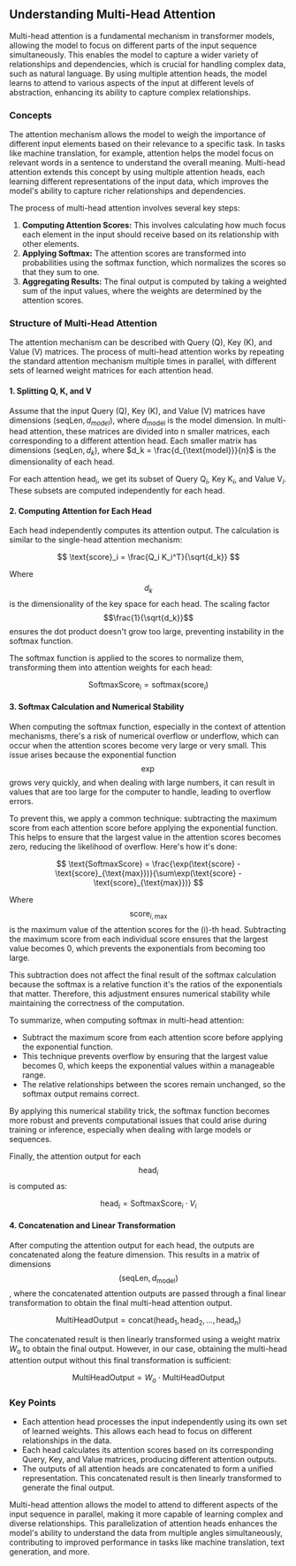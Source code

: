 ## Understanding Multi-Head Attention

Multi-head attention is a fundamental mechanism in transformer models, allowing the model to focus on different parts of the input sequence simultaneously. This enables the model to capture a wider variety of relationships and dependencies, which is crucial for handling complex data, such as natural language. By using multiple attention heads, the model learns to attend to various aspects of the input at different levels of abstraction, enhancing its ability to capture complex relationships.

### Concepts

The attention mechanism allows the model to weigh the importance of different input elements based on their relevance to a specific task. In tasks like machine translation, for example, attention helps the model focus on relevant words in a sentence to understand the overall meaning. Multi-head attention extends this concept by using multiple attention heads, each learning different representations of the input data, which improves the model's ability to capture richer relationships and dependencies.

The process of multi-head attention involves several key steps:

1. **Computing Attention Scores:** This involves calculating how much focus each element in the input should receive based on its relationship with other elements.
2. **Applying Softmax:** The attention scores are transformed into probabilities using the softmax function, which normalizes the scores so that they sum to one.
3. **Aggregating Results:** The final output is computed by taking a weighted sum of the input values, where the weights are determined by the attention scores.

### Structure of Multi-Head Attention

The attention mechanism can be described with Query (Q), Key (K), and Value (V) matrices. The process of multi-head attention works by repeating the standard attention mechanism multiple times in parallel, with different sets of learned weight matrices for each attention head.

#### 1. Splitting Q, K, and V

Assume that the input Query (Q), Key (K), and Value (V) matrices have dimensions $(\text{seqLen}, d_{model})$, where $d_{\text{model}}$ is the model dimension. In multi-head attention, these matrices are divided into n smaller matrices, each corresponding to a different attention head. Each smaller matrix has dimensions $(\text{seqLen}, d_k)$, where $d_k = \frac{d_{\text{model}}}{n}$ is the dimensionality of each head.

For each attention $\text{head}_i$, we get its subset of Query $\text{Q}_i$, Key $\text{K}_i$, and Value $\text{V}_i$. These subsets are computed independently for each head.

#### 2. Computing Attention for Each Head

Each head independently computes its attention output. The calculation is similar to the single-head attention mechanism:

$$
\text{score}_i = \frac{Q_i K_i^T}{\sqrt{d_k}}
$$

Where $$d_k$$ is the dimensionality of the key space for each head. The scaling factor $$\frac{1}{\sqrt{d_k}}$$ ensures the dot product doesn't grow too large, preventing instability in the softmax function.

The softmax function is applied to the scores to normalize them, transforming them into attention weights for each head:

$$
\text{SoftmaxScore}_i = \text{softmax}(\text{score}_i)
$$

#### 3. Softmax Calculation and Numerical Stability

When computing the softmax function, especially in the context of attention mechanisms, there's a risk of numerical overflow or underflow, which can occur when the attention scores become very large or very small. This issue arises because the exponential function $$\exp$$ grows very quickly, and when dealing with large numbers, it can result in values that are too large for the computer to handle, leading to overflow errors.

To prevent this, we apply a common technique: subtracting the maximum score from each attention score before applying the exponential function. This helps to ensure that the largest value in the attention scores becomes zero, reducing the likelihood of overflow. Here's how it's done:

$$
\text{SoftmaxScore} = \frac{\exp(\text{score} - \text{score}_{\text{max}})}{\sum\exp(\text{score} - \text{score}_{\text{max}})}
$$

Where $$\text{score}_{i,\text{max}}$$ is the maximum value of the attention scores for the \(i\)-th head. Subtracting the maximum score from each individual score ensures that the largest value becomes 0, which prevents the exponentials from becoming too large.

This subtraction does not affect the final result of the softmax calculation because the softmax is a relative function it's the ratios of the exponentials that matter. Therefore, this adjustment ensures numerical stability while maintaining the correctness of the computation.

To summarize, when computing softmax in multi-head attention:

- Subtract the maximum score from each attention score before applying the exponential function.
- This technique prevents overflow by ensuring that the largest value becomes 0, which keeps the exponential values within a manageable range.
- The relative relationships between the scores remain unchanged, so the softmax output remains correct.

By applying this numerical stability trick, the softmax function becomes more robust and prevents computational issues that could arise during training or inference, especially when dealing with large models or sequences.

Finally, the attention output for each $$\text{head}_i$$ is computed as:

$$
\text{head}_i = \text{SoftmaxScore}_i \cdot V_i
$$

#### 4. Concatenation and Linear Transformation

After computing the attention output for each head, the outputs are concatenated along the feature dimension. This results in a matrix of dimensions $$(\text{seqLen}, d_{\text{model}})$$, where the concatenated attention outputs are passed through a final linear transformation to obtain the final multi-head attention output.

$$
\text{MultiHeadOutput} = \text{concat}(\text{head}_1, \text{head}_2, \dots, \text{head}_n)
$$

The concatenated result is then linearly transformed using a weight matrix $W_{\text{o}}$ to obtain the final output. However, in our case, obtaining the multi-head attention output without this final transformation is sufficient:

$$
\text{MultiHeadOutput} = W_o \cdot \text{MultiHeadOutput}
$$

### Key Points

- Each attention head processes the input independently using its own set of learned weights. This allows each head to focus on different relationships in the data.
- Each head calculates its attention scores based on its corresponding Query, Key, and Value matrices, producing different attention outputs.
- The outputs of all attention heads are concatenated to form a unified representation. This concatenated result is then linearly transformed to generate the final output.

Multi-head attention allows the model to attend to different aspects of the input sequence in parallel, making it more capable of learning complex and diverse relationships. This parallelization of attention heads enhances the model's ability to understand the data from multiple angles simultaneously, contributing to improved performance in tasks like machine translation, text generation, and more.
